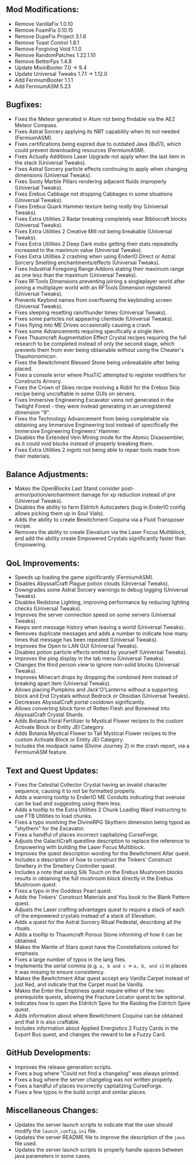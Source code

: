 
## Mod Modifications:

- Remove VanillaFix 1.0.10
- Remove FoamFix 0.10.15
- Remove DupeFix Project 3.1.6
- Remove Toast Control 1.8.1
- Remove Forgiving Void 1.1.0
- Remove RandomPatches 1.22.1.10
- Remove BetterFps 1.4.8
- Update MixinBooter 7.0 -> 9.4
- Update Universal Tweaks 1.7.1 -> 1.12.0
- Add FermiumBooter 1.1.1
- Add FermiumASM 5.23

## Bugfixes:

- Fixes the Meteor generated in Atum not being findable via the AE2 Meteor Compass.
- Fixes Astral Sorcery applying its NBT capability when its not needed (FermiumASM).
- Fixes certifications being expired due to outdated Java (8u51), which could prevent downloading resources (FermiumASM).
- Fixes Actually Additions Laser Upgrade not apply when the last item in the stack (Universal Tweaks).
- Fixes Astral Sorcery particle effects continuing to apply when changing dimensions (Universal Tweaks).
- Fixes Sooty Marble Pillars rendering adjacent fluids improperly (Universal Tweaks).
- Fixes Erebus Cabbage not dropping Cabbages in some situations (Universal Tweaks).
- Fixes Erebus Quark Hammer texture being *really* tiny (Universal Tweaks).
- Fixes Extra Utilities 2 Radar breaking completely near Bibliocraft blocks (Universal Tweaks).
- Fixes Extra Utilities 2 Creative Mill not being breakable (Universal Tweaks).
- Fixes Extra Utilities 2 Deep Dark mobs getting their stats repeatedly increased to the maximum value (Universal Tweaks).
- Fixes Extra Utilities 2 crashing when using EnderIO Direct or Astral Sorcery Smelting enchantments/effects (Universal Tweaks).
- Fixes Industrial Foregoing Range Addons stating their maximum range as one less than the maximum (Universal Tweaks).
- Fixes RFTools Dimensions preventing joining a singleplayer world after joining a multiplayer world with an RFTools Dimension registered (Universal Tweaks).
- Prevents Keybind names from overflowing the keybinding screen (Universal Tweaks).
- Fixes sleeping resetting rain/thunder times (Universal Tweaks).
- Fixes some particles not appearing clientside (Universal Tweaks).
- Fixes flying into ME Drives occasionally causing a crash.
- Fixes some Advancements requiring specifically a single item.
- Fixes Thaumcraft Augmentation Effect Crystal recipes requiring the full research to be completed instead of only the second stage, which prevents them from ever being obtainable without using the Cheater's Thaumonomicon.
- Fixes the Bewitchment Blessed Stone being unbreakable after being placed.
- Fixes a console error where PlusTiC attempted to register modifiers for Constructs Armory.
- Fixes the Crown of Skies recipe involving a Robit for the Erebus Skip recipe being uncraftable in some GUIs on servers.
- Fixes Immersive Engineering Excavator veins not generated in the Twilight Forest - they were instead generating in an unregistered dimension "9".
- Fixes the Technology Advancement from being completable via obtaining any Immersive Engineering tool instead of specifically the Immersive Engineering Engineers' Hammer.
- Disables the Extended Vein Mining mode for the Atomic Disassembler, as it could void blocks instead of properly breaking them.
- Fixes Extra Utilities 2 ingots not being able to repair tools made from their materials.

## Balance Adjustments:

- Makes the OpenBlocks Last Stand consider post-armor/potion/enchantment damage for xp reduction instead of pre (Universal Tweaks).
- Disables the ability to farm Eldritch Autocasters (bug in EnderIO config allows picking them up in Soul Vials).
- Adds the ability to create Bewitchment Coquina via a Fluid Transposer recipe.
- Removes the ability to create Elevatium via the Laser Focus Multiblock, and add the ability create Empowered Crystals significantly faster than Empowering.

## QoL Improvements:

- Speeds up loading the game significantly (FermiumASM).
- Disables AbyssalCraft Plague potion clouds (Universal Tweaks).
- Downgrades some Astral Sorcery warnings to debug logging (Universal Tweaks).
- Disables Redstone Lighting, improving performance by reducing lighting checks (Universal Tweaks).
- Improves the server connection speed on some servers (Universal Tweaks).
- Keeps sent message history when leaving a world (Universal Tweaks).
- Removes duplicate messages and adds a number to indicate how many times that message has been repeated (Universal Tweaks).
- Improves the Open to LAN GUI (Universal Tweaks).
- Disables potion particle effects emitted by yourself (Universal Tweaks).
- Improves the ping display in the tab menu (Universal Tweaks).
- Changes the third person view to ignore non-solid blocks (Universal Tweaks).
- Improves Minecart drops by dropping the combined item instead of breaking apart item (Universal Tweaks).
- Allows placing Pumpkins and Jack'O'Lanterns without a supporting block and End Crystals without Bedrock or Obsidian (Universal Tweaks).
- Decreases AbyssalCraft portal cooldown significantly.
- Allows converting block form of Rotten Flesh and Bonemeal into AbyssalCraft Crystal Shards.
- Adds Botania Floral Fertilizer to Mystical Flower recipes to the custom Activate Block or Entity JEI Category.
- Adds Botania Mystical Flower to Tall Mystical Flower recipes to the custom Activate Block or Entity JEI Category.
- Includes the modpack name (Divine Journey 2) in the crash report, via a FermiumASM feature.

## Text and Quest Updates:

- Fixes the Celestial Collector Crystal having an invalid character sequence, causing it to not be formatted properly.
- Adds a warning tooltip to EnderIO ME Conduits indicating that overuse can be bad and suggesting using them less.
- Adds a tooltip to the Extra Utilities 2 Chunk Loading Ward instructing to use FTB Utilities to load chunks.
- Fixes a typo involving the DivineRPG Skythern dimension being typod as "shythern" for the Excavator.
- Fixes a handful of places incorrect capitalizing CurseForge.
- Adjusts the GalactiCraft questline description to replace the reference to Empowering with building the Laser Focus Multiblock.
- Improves the quest description wording for the Bewitchment Altar quest.
- Includes a description of how to construct the Tinkers' Construct Smeltery in the Smeltery Controller quest.
- Includes a note that using Silk Touch on the Erebus Mushroom blocks results in obtaining the full mushroom block directly in the Erebus Mushroom quest.
- Fixes a typo in the Goddess Pearl quest.
- Adds the Tinkers' Construct Materials and You book to the Blank Pattern quest.
- Adjusts the Laser crafting advantages quest to require a stack of each of the empowered crystals instead of a stack of Elevatium.
- Adds a quest for the Astral Sorcery Ritual Pedestal, describing all the rituals.
- Adds a tooltip to Thaumcraft Porous Stone informing of how it can be obtained.
- Makes the Mantle of Stars quest have the Constellations colored for emphasis.
- Fixes a large number of typos in the lang files.
- Implements the serial comma (e.g. `a, b and c` -> `a, b, and c`) in places it was missing to ensure consistency.
- Makes the Bewitchment Altar quest accept any Vanilla Carpet instead of just Red, and indicate that the Carpet must be Vanilla.
- Makes the Enter the Emptiness quest require either of the two prerequisite quests, allowing the Fracture Locator quest to be optional.
- Indicates how to open the Eldritch Spire for the Raiding the Eldritch Spire quest.
- Adds information about where Bewitchment Coquina can be obtained and that it is also craftable.
- Includes information about Applied Energistics 2 Fuzzy Cards in the Export Bus quest, and changes the reward to be a Fuzzy Card.

## GitHub Developments:

- Improves the release generation scripts.
- Fixes a bug where "Could not find a changelog" was always printed.
- Fixes a bug where the server changelog was not written properly.
- Fixes a handful of places incorrectly capitalizing CurseForge.
- Fixes a few typos in the build script and similar places.

## Miscellaneous Changes:

- Updates the server launch scripts to indicate that the user should modify the `launch_config.ini` file.
- Updates the server README file to improve the description of the `java` file used.
- Updates the server launch scripts to properly handle spaces between java parameters in some cases.
